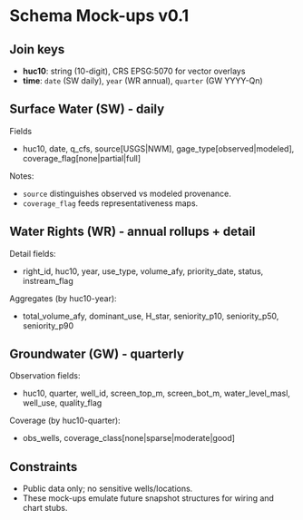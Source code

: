 # Schema Mock-ups v0.1

## Join keys

- **huc10**: string (10-digit), CRS EPSG:5070 for vector overlays
- **time**: `date` (SW daily), `year` (WR annual), `quarter` (GW YYYY-Qn)

## Surface Water (SW) - daily

Fields

- huc10, date, q_cfs, source[USGS|NWM], gage_type[observed|modeled], coverage_flag[none|partial|full]

Notes:

- `source` distinguishes observed vs modeled provenance.
- `coverage_flag` feeds representativeness maps.

## Water Rights (WR) - annual rollups + detail

Detail fields:

- right_id, huc10, year, use_type, volume_afy, priority_date, status, instream_flag

Aggregates (by huc10-year):

- total_volume_afy, dominant_use, H_star, seniority_p10, seniority_p50, seniority_p90

## Groundwater (GW) - quarterly

Observation fields:

- huc10, quarter, well_id, screen_top_m, screen_bot_m, water_level_masl, well_use, quality_flag

Coverage (by huc10-quarter):

- obs_wells, coverage_class[none|sparse|moderate|good]

## Constraints

- Public data only; no sensitive wells/locations.
- These mock-ups emulate future snapshot structures for wiring and chart stubs.
